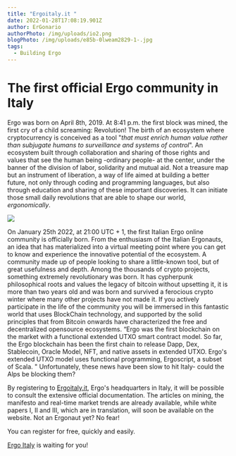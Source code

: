 ```yaml
---
title: "Ergoitaly.it "
date: 2022-01-28T17:08:19.901Z
author: ErGonario
authorPhoto: /img/uploads/io2.png
blogPhoto: /img/uploads/e85b-0lweam2829-1-.jpg
tags:
  - Building Ergo
---
```

# The first official Ergo community in Italy

Ergo was born on April 8th, 2019. At 8:41 p.m. the first block was mined, the first cry of a child screaming: Revolution! The birth of an ecosystem where cryptocurrency is conceived as a tool "*that must enrich human value rather than subjugate humans to surveillance and systems of control*". An ecosystem built through collaboration and sharing of those rights and values ​​that see the human being -ordinary people- at the center, under the banner of the division of labor, solidarity and mutual aid. Not a treasure map but an instrument of liberation, a way of life aimed at building a better future, not only through coding and programming languages, but also through education and sharing of these important discoveries. It can initiate those small daily revolutions that are able to shape our world, *ergonomically*.

![](/img/uploads/pow-to-ppl.jpeg)

On January 25th 2022, at 21:00 UTC + 1, the first Italian Ergo online community is officially born. From the enthusiasm of the Italian Ergonauts, an idea that has materialized into a virtual meeting point where you can get to know and experience the innovative potential of the ecosystem. A community made up of people looking to share a little-known tool, but of great usefulness and depth. Among the thousands of crypto projects, something extremely revolutionary was born. It has cypherpunk philosophical roots and values ​​the legacy of bitcoin without upsetting it, it is more than two years old and was born and survived a ferocious crypto winter where many other projects have not made it. If you actively participate in the life of the community you will be immersed in this fantastic world that uses BlockChain technology, and supported by the solid principles that from Bitcoin onwards have characterized the free and decentralized opensource ecosystems. “Ergo was the first blockchain on the market with a functional extended UTXO smart contract model. So far, the Ergo blockchain has been the first chain to release Dapp, Dex, Stablecoin, Oracle Model, NFT, and native assets in extended UTXO. Ergo's extended UTXO model uses functional programming, Ergoscript, a subset of Scala. " Unfortunately, these news have been slow to hit Italy- could the Alps be blocking them?

By registering to [Ergoitaly.it](ergoitaly.it), Ergo's headquarters in Italy, it will be possible to consult the extensive official documentation. The articles on mining, the manifesto and real-time market trends are already available, while white papers I, II and III, which are in translation, will soon be available on the website. Not an Ergonaut yet? No fear!

You can register for free, quickly and easily.

[Ergo Italy](ergoitaly.it) is waiting for you!